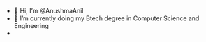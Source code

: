 - 👋 Hi, I’m @AnushmaAnil
- 👀 I’m currently doing my Btech degree in Computer Science and Engineering
- 

<!---
AnushmaAnil/AnushmaAnil is a ✨ special ✨ repository because its `README.md` (this file) appears on your GitHub profile.
You can click the Preview link to take a look at your changes.
--->
